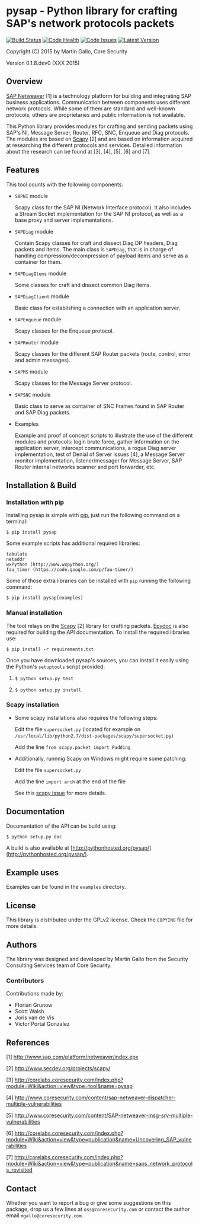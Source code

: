 pysap - Python library for crafting SAP's network protocols packets
===================================================================

[![Build Status](https://travis-ci.org/CoreSecurity/pysap.svg?branch=master)](https://travis-ci.org/CoreSecurity/pysap)
[![Code Health](https://landscape.io/github/CoreSecurity/pysap/master/landscape.svg)](https://landscape.io/github/CoreSecurity/pysap/master)
[![Code Issues](http://www.quantifiedcode.com/api/v1/project/53b997e2c9054c5ab44782614c572358/badge.svg)](http://www.quantifiedcode.com/app/project/53b997e2c9054c5ab44782614c572358)
[![Latest Version](https://pypip.in/version/pysap/badge.svg)](https://pypi.python.org/pypi/pysap/)

Copyright (C) 2015 by Martin Gallo, Core Security

Version 0.1.8.dev0 (XXX 2015)


Overview
--------

[SAP Netweaver](http://www.sap.com/platform/netweaver/index.epx) [1] is a 
technology platform for building and integrating SAP business applications.
Communication between components uses different network protocols. While
some of them are standard and well-known protocols, others are proprietaries
and public information is not available.

This Python library provides modules for crafting and sending packets using
SAP's NI, Message Server, Router, RFC, SNC, Enqueue and Diag protocols. The
modules are based on [Scapy](http://www.secdev.org/projects/scapy/) [2] and
are based on information acquired at researching the different protocols and
services. Detailed information about the research can be found at [3], [4], 
[5], [6] and [7].


Features
--------

This tool counts with the following components:

- `SAPNI` module

    Scapy class for the SAP NI (Network Interface protocol). It also includes a
    Stream Socket implementation for the SAP NI protocol, as well as a base 
    proxy and server implementations.

- `SAPDiag` module

    Contain Scapy classes for craft and dissect Diag DP headers, Diag packets 
    and items. The main class is `SAPDiag`, that is in charge of handling 
    compression/decompression of payload items and serve as a container for 
    them.

- `SAPDiagItems` module

    Some classes for craft and dissect common Diag items.

- `SAPDiagClient` module

    Basic class for establishing a connection with an application server.

- `SAPEnqueue` module

    Scapy classes for the Enqueue protocol.

- `SAPRouter` module

    Scapy classes for the different SAP Router packets (route, control, error
    and admin messages).

- `SAPMS` module

    Scapy classes for the Message Server protocol.
    
- `SAPSNC` module

    Basic class to serve as container of SNC Frames found in SAP Router and
    SAP Diag packets. 

- Examples

    Example and proof of concept scripts to illustrate the use of the different
    modules and protocols: login brute force, gather information on the
    application server, intercept communications, a rogue Diag server
    implementation, test of Denial of Server issues [4], a Message Server
    monitor implementation, listener/messager for Message Server, SAP Router
    internal networks scanner and port forwarder, etc.
	

Installation & Build
--------------------

### Installation with pip ###

Installing pysap is simple with [pip](https://pip.pypa.io/), just run the
following command on a terminal:

    $ pip install pysap

Some example scripts has additional required libraries:

    tabulate
    netaddr
    wxPython (http://www.wxpython.org/)
    fau_timer (https://code.google.com/p/fau-timer/)

Some of those extra libraries can be installed with `pip` running the following
command:

    $ pip install pysap[examples] 

### Manual installation ###

The tool relays on the [Scapy](http://www.secdev.org/projects/scapy/) [2]
library for crafting packets. [Epydoc](http://epydoc.sourceforge.net/) is
also required for building the API documentation. To install the required
libraries use:

    $ pip install -r requirements.txt

Once you have downloaded pysap's sources, you can install it easily using
the Python's `setuptools` script provided:

1) `$ python setup.py test`

2) `$ python setup.py install`

### Scapy installation ###


- Some scapy installations also requires the following steps:

    Edit the file `supersocket.py` (located for example on 
    	`/usr/local/lib/python2.7/dist-packages/scapy/supersocket.py`)

    Add the line `from scapy.packet import Padding`

- Additionally, runnnig Scapy on Windows might require some patching:

    Edit the file `supersocket.py` 

    Add the line `import arch` at the end of the file

  See this [scapy issue](https://bitbucket.org/secdev/scapy/pull-request/56)
  for more details.


Documentation
-------------

Documentation of the API can be build using:

    $ python setup.py doc

A build is also available at [http://pythonhosted.org/pysap/](http://pythonhosted.org/pysap/).


Example uses
------------

Examples can be found in the `examples` directory.


License
-------

This library is distributed under the GPLv2 license. Check the `COPYING` file for
more details.


Authors
-------

The library was designed and developed by Martin Gallo from the Security
Consulting Services team of Core Security.

### Contributors ###

Contributions made by:

  * Florian Grunow
  * Scott Walsh
  * Joris van de Vis
  * Victor Portal Gonzalez 


References
----------

[1] http://www.sap.com/platform/netweaver/index.epx

[2] http://www.secdev.org/projects/scapy/

[3] http://corelabs.coresecurity.com/index.php?module=Wiki&action=view&type=tool&name=pysap

[4] http://www.coresecurity.com/content/sap-netweaver-dispatcher-multiple-vulnerabilities

[5] http://www.coresecurity.com/content/SAP-netweaver-msg-srv-multiple-vulnerabilities

[6] http://corelabs.coresecurity.com/index.php?module=Wiki&action=view&type=publication&name=Uncovering_SAP_vulnerabilities

[7] http://corelabs.coresecurity.com/index.php?module=Wiki&action=view&type=publication&name=saps_network_protocols_revisited


Contact
-------

Whether you want to report a bug or give some suggestions on this package, drop
us a few lines at `oss@coresecurity.com` or contact the author email 
`mgallo@coresecurity.com`.
